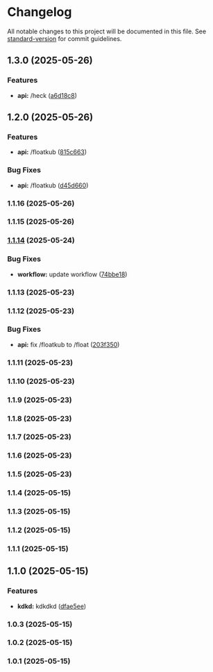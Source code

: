 # Changelog

All notable changes to this project will be documented in this file. See [standard-version](https://github.com/conventional-changelog/standard-version) for commit guidelines.

## 1.3.0 (2025-05-26)


### Features

* **api:** /heck ([a6d18c8](https://github.com/khunfloat/github-actions-lab/commit/a6d18c8cac281d303c6587ece8c4d4ce97806ece))

## 1.2.0 (2025-05-26)


### Features

* **api:** /floatkub ([815c663](https://github.com/khunfloat/github-actions-lab/commit/815c6635ac6593aeb5a9be4296c6cacb96a98960))


### Bug Fixes

* **api:** /floatkub ([d45d660](https://github.com/khunfloat/github-actions-lab/commit/d45d660bc809e4caa22f115fdbbde513869fb51a))

### 1.1.16 (2025-05-26)

### 1.1.15 (2025-05-26)

### [1.1.14](https://github.com/khunfloat/github-actions-lab/compare/v1.1.13...v1.1.14) (2025-05-24)


### Bug Fixes

* **workflow:** update workflow ([74bbe18](https://github.com/khunfloat/github-actions-lab/commit/74bbe18973d492a1e784dd4af51cccffc3f76d8f))

### 1.1.13 (2025-05-23)

### 1.1.12 (2025-05-23)


### Bug Fixes

* **api:** fix /floatkub to /float ([203f350](https://github.com/khunfloat/github-actions-lab/commit/203f350d55751dc889b368f36f6357ce48f805f6))

### 1.1.11 (2025-05-23)

### 1.1.10 (2025-05-23)

### 1.1.9 (2025-05-23)

### 1.1.8 (2025-05-23)

### 1.1.7 (2025-05-23)

### 1.1.6 (2025-05-23)

### 1.1.5 (2025-05-23)

### 1.1.4 (2025-05-15)

### 1.1.3 (2025-05-15)

### 1.1.2 (2025-05-15)

### 1.1.1 (2025-05-15)

## 1.1.0 (2025-05-15)


### Features

* **kdkd:** kdkdkd ([dfae5ee](https://github.com/khunfloat/github-actions-lab/commit/dfae5eefdac5f29b35388d590f236797edf34e63))

### 1.0.3 (2025-05-15)

### 1.0.2 (2025-05-15)

### 1.0.1 (2025-05-15)
